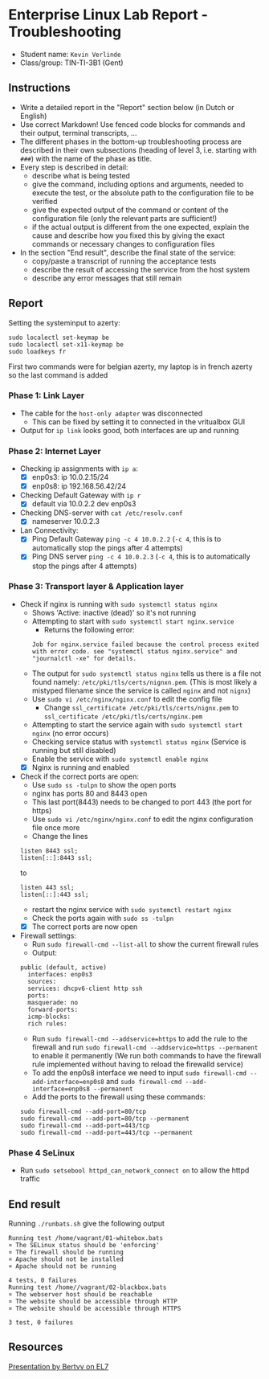# Enterprise Linux Lab Report - Troubleshooting

- Student name: `Kevin Verlinde`
- Class/group: TIN-TI-3B1 (Gent)

## Instructions

- Write a detailed report in the "Report" section below (in Dutch or English)
- Use correct Markdown! Use fenced code blocks for commands and their output, terminal transcripts, ...
- The different phases in the bottom-up troubleshooting process are described in their own subsections (heading of level 3, i.e. starting with `###`) with the name of the phase as title.
- Every step is described in detail:
    - describe what is being tested
    - give the command, including options and arguments, needed to execute the test, or the absolute path to the configuration file to be verified
    - give the expected output of the command or content of the configuration file (only the relevant parts are sufficient!)
    - if the actual output is different from the one expected, explain the cause and describe how you fixed this by giving the exact commands or necessary changes to configuration files
- In the section "End result", describe the final state of the service:
    - copy/paste a transcript of running the acceptance tests
    - describe the result of accessing the service from the host system
    - describe any error messages that still remain

## Report
Setting the systeminput to azerty:
```
sudo localectl set-keymap be
sudo localectl set-x11-keymap be
sudo loadkeys fr
```
First two commands were for belgian azerty, my laptop is in french azerty so the last command is added

### Phase 1: Link Layer
- The cable for the `host-only adapter` was disconnected
  - This can be fixed by setting it to connected in the vritualbox GUI
- Output for `ip link` looks good, both interfaces are up and running

### Phase 2: Internet Layer
- Checking ip assignments with `ip a`:
  - [x] enp0s3: ip 10.0.2.15/24
  - [x] enp0s8: ip 192.168.56.42/24
- Checking Default Gateway with `ip r`
  - [x] default via 10.0.2.2 dev enp0s3
- Checking DNS-server with `cat /etc/resolv.conf`
  - [x] nameserver 10.0.2.3

- Lan Connectivity:
  - [x] Ping Default Gateway `ping -c 4 10.0.2.2` (`-c 4`, this is to automatically stop the pings after 4 attempts)
  - [x] Ping DNS server `ping -c 4 10.0.2.3` (`-c 4`, this is to automatically stop the pings after 4 attempts)

### Phase 3: Transport layer & Application layer
- Check if nginx is running with `sudo systemctl status nginx`
  - Shows 'Active: inactive (dead)' so it's not running
  - Attempting to start with `sudo systemctl start nginx.service`
    - Returns the following error: 
    ```
    Job for nginx.service failed because the control process exited with error code. see "systemctl status nginx.service" and "journalctl -xe" for details.
    ```
  - The output for `sudo systemctl status nginx` tells us there is a file not found namely: `/etc/pki/tls/certs/nignxn.pem`. (This is most likely a mistyped filename since the service is called `nginx` and not `nignx`)
  - Use `sudo vi /etc/nginx/nginx.conf` to edit the config file
    - Change  `ssl_certificate /etc/pki/tls/certs/nignx.pem` to `ssl_certificate /etc/pki/tls/certs/nginx.pem`
  - Attempting to start the service again with `sudo systemctl start nginx` (no error occurs)
  - Checking service status with `systemctl status nginx` (Service is running but still disabled)
  - Enable the service with `sudo systemctl enable nginx`
  - [x] Nginx is running and enabled

- Check if the correct ports are open:
  - Use `sudo ss -tulpn` to show the open ports
  - nginx has ports 80 and 8443 open
  - This last port(8443) needs to be changed to port 443 (the port for https)
  - Use `sudo vi /etc/nginx/nginx.conf` to edit the nginx configuration file once more
  - Change the lines
  ```
  listen 8443 ssl;
  listen[::]:8443 ssl;
  ```
  to 
  ```
  listen 443 ssl;
  listen[::]:443 ssl;
  ```
  - restart the nginx service with `sudo systemctl restart nginx`
  - Check the ports again with `sudo ss -tulpn`
  - [x] The correct ports are now open

- Firewall settings:
  - Run `sudo firewall-cmd --list-all` to show the current firewall rules
  - Output:
  ```
  public (default, active)
    interfaces: enp0s3
    sources:
    services: dhcpv6-client http ssh
    ports:
    masquerade: no
    forward-ports:
    icmp-blocks:
    rich rules:
  ```
  - Run `sudo firewall-cmd --addservice=https` to add the rule to the firewall and run `sudo firewall-cmd --addservice=https --permanent` to enable it permanently (We run both commands to have the firewall rule implemented without having to reload the firewalld service)
  - To add the enp0s8 interface we need to input `sudo firewall-cmd --add-interface=enp0s8` and `sudo firewall-cmd --add-interface=enp0s8 --permanent`
  - Add the ports to the firewall using these commands:
  ```
  sudo firewall-cmd --add-port=80/tcp
  sudo firewall-cmd --add-port=80/tcp --permanent
  sudo firewall-cmd --add-port=443/tcp
  sudo firewall-cmd --add-port=443/tcp --permanent
  ```
  
### Phase 4 SeLinux
- Run `sudo setsebool httpd_can_network_connect on` to allow the httpd traffic

## End result
Running `./runbats.sh` give the following output
```console
Running test /home/vagrant/01-whitebox.bats
¤ The SELinux status should be 'enforcing'
¤ The firewall should be running
¤ Apache should not be installed
¤ Apache should not be running

4 tests, 0 failures
Running test /home//vagrant/02-blackbox.bats
¤ The webserver host should be reachable
¤ The website should be accessible through HTTP
¤ The website should be accessible through HTTPS

3 test, 0 failures
```


## Resources

[Presentation by Bertvv on EL7](https://bertvv.github.io/presentation-el7-basics/)
